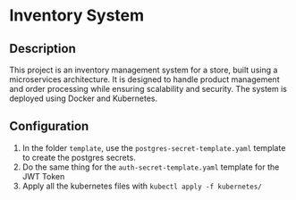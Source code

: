 # Inventory System

## Description
This project is an inventory management system for a store, built using a microservices architecture. It is designed to handle product management and order processing while ensuring scalability and security. The system is deployed using Docker and Kubernetes.

## Configuration

1. In the folder `template`, use the `postgres-secret-template.yaml` template to create the postgres secrets.
2. Do the same thing for the `auth-secret-template.yaml` template for the JWT Token
3. Apply all the kubernetes files with `kubectl apply -f kubernetes/`